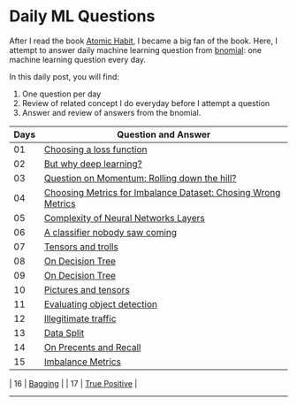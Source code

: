 
# Daily ML Questions 

After I read the book [Atomic Habit](https://jamesclear.com/atomic-habits), I became a big fan of the book. Here, I attempt to answer daily machine learning question from [bnomial](https://today.bnomial.com): one machine learning question every day. 

In this daily post, you will find:


1. One question per day
2. Review of related concept I do everyday before I attempt a question 
3. Answer and review of answers from the bnomial.


| Days  |  Question and Answer  |
| ------------- | ------------- |
| 01   | [ Choosing a loss function](https://github.com/shmuhammad2004/dailyml/blob/main/daily_0001.md) | 
| 02   |  [But why deep learning?](https://github.com/shmuhammad2004/dailyml/blob/main/daily_0002.md)  |
| 03   |  [Question on Momentum: Rolling down the hill?](https://github.com/shmuhammad2004/dailyml/blob/main/daily_0003.md)  |
| 04  |  [Choosing Metrics for Imbalance Dataset: Chosing Wrong Metrics](https://github.com/shmuhammad2004/dailyml/blob/main/daily_0004.md)  |
| 05  | [Complexity of Neural Networks Layers](https://github.com/shmuhammad2004/dailyml/blob/main/daily_0005.md)  |
| 06  | [A classifier nobody saw coming](https://github.com/shmuhammad2004/dailyml/blob/main/daily_0006.md)  |
| 07  | [Tensors and trolls](https://github.com/shmuhammad2004/dailyml/blob/main/daily_0007.md)  |
| 08  | [On Decision Tree](https://github.com/shmuhammad2004/dailyml/blob/main/daily_0008.md)  |
| 09  | [On Decision Tree](https://github.com/shmuhammad2004/dailyml/blob/main/daily_0009.md)  |
| 10  | [Pictures and tensors](https://github.com/shmuhammad2004/dailyml/blob/main/daily_0010.md)  |
| 11  | [Evaluating object detection](https://github.com/shmuhammad2004/dailyml/blob/main/daily_0011.md)  |
| 12  | [Illegitimate traffic](https://github.com/shmuhammad2004/dailyml/blob/main/daily_0012.md)  |
| 13  | [Data Split](https://github.com/shmuhammad2004/dailyml/blob/main/daily_0013.md)  |
| 14  | [On Precents and Recall](https://github.com/shmuhammad2004/dailyml/blob/main/daily_0014.md)  |
| 15  | [Imbalance Metrics ](https://github.com/shmuhammad2004/dailyml/blob/main/daily_0015.md)  |

| 16  | [Bagging](https://github.com/shmuhammad2004/dailyml/blob/main/daily_0016.md)  |
| 17  | [True Positive](https://github.com/shmuhammad2004/dailyml/blob/main/daily_0017.md)  |


****



